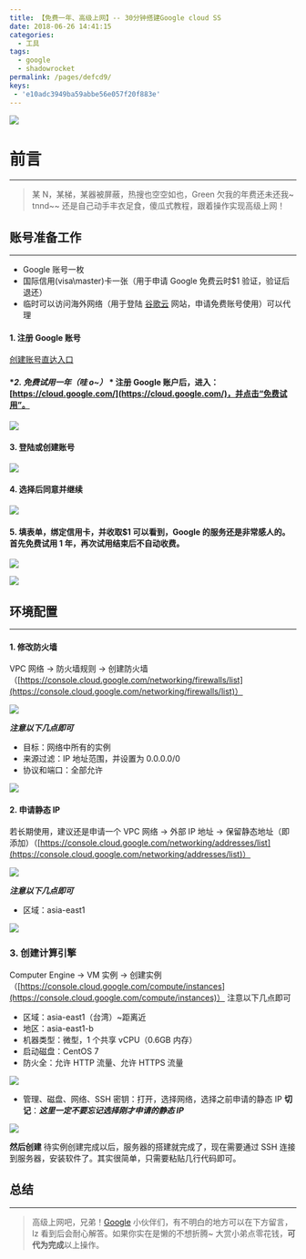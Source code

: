 ```yaml
---
title: 【免费一年、高级上网】-- 30分钟搭建Google cloud SS
date: 2018-06-26 14:41:15
categories: 
  - 工具
tags: 
  - google
  - shadowrocket
permalink: /pages/defcd9/
keys:
 - 'e10adc3949ba59abbe56e057f20f883e'
---
```


![](https://cdn.jsdelivr.net/gh/itzhangbao/supplies/img/520-20200902190217940.png)

# 前言

---

> 某 N，某梯，某器被屏蔽，热搜也空空如也，Green 欠我的年费还未还我~
> tnnd~~ 还是自己动手丰衣足食，傻瓜式教程，跟着操作实现高级上网！

<!-- more -->

## 账号准备工作

---

- Google 账号一枚
- 国际信用(visa\master)卡一张（用于申请 Google 免费云时\$1 验证，验证后退还）
- 临时可以访问海外网络（用于登陆 [谷歌云](https://cloud.google.com/) 网站，申请免费账号使用）可以代理

#### **1. 注册 Google 账号**

[创建账号直达入口](https://accounts.google.com/signup/v2/webcreateaccount?continue=https%3A%2F%2Fwww.google.com%2F&hl=zh-CN&flowName=GlifWebSignIn&flowEntry=SignUp)

#### **2. 免费试用一年（哇 o~）* * 注册 Google 账户后，进入：[https://cloud.google.com/](https://cloud.google.com/)，并点击“免费试用”。

![](https://cdn.jsdelivr.net/gh/itzhangbao/supplies/img/400-20200902190246152.png)

#### **3. 登陆或创建账号**

![](https://cdn.jsdelivr.net/gh/itzhangbao/supplies/img/520-20200902190253802.png)

#### **4. 选择后同意并继续**

![](https://cdn.jsdelivr.net/gh/itzhangbao/supplies/img/520-20200902190303727.png)

#### **5. 填表单，绑定信用卡，并收取\$1** 可以看到，Google 的服务还是非常感人的。**首先免费试用 1 年，再次试用结束后不自动收费。**

![](https://cdn.jsdelivr.net/gh/itzhangbao/supplies/img/520-20200902190312345.png)

![](https://cdn.jsdelivr.net/gh/itzhangbao/supplies/img/320-20200902190319132.jpeg)

## 环境配置

---

#### **1\. 修改防火墙**

VPC 网络 -> 防火墙规则 -> 创建防火墙（[https://console.cloud.google.com/networking/firewalls/list](https://console.cloud.google.com/networking/firewalls/list)）

![](https://cdn.jsdelivr.net/gh/itzhangbao/supplies/img/320.png)

**_注意以下几点即可_**

- 目标：网络中所有的实例
- 来源过滤：IP 地址范围，并设置为 0.0.0.0/0
- 协议和端口：全部允许

![](https://cdn.jsdelivr.net/gh/itzhangbao/supplies/img/520-20200902190332970.png)

#### **2\. 申请静态 IP**

若长期使用，建议还是申请一个
VPC 网络 -> 外部 IP 地址 -> 保留静态地址（即添加）（[https://console.cloud.google.com/networking/addresses/list](https://console.cloud.google.com/networking/addresses/list)）

![](https://cdn.jsdelivr.net/gh/itzhangbao/supplies/img/320-20200902190342601.png)

**_注意以下几点即可_**

- 区域：asia-east1

![](https://cdn.jsdelivr.net/gh/itzhangbao/supplies/img/520-20200902190348944.png)

### **3\. 创建计算引擎**

Computer Engine -> VM 实例 -> 创建实例（[https://console.cloud.google.com/compute/instances](https://console.cloud.google.com/compute/instances)）
注意以下几点即可

- 区域：asia-east1（台湾）~距离近
- 地区：asia-east1-b
- 机器类型：微型，1 个共享 vCPU（0.6GB 内存）
- 启动磁盘：CentOS 7
- 防火全：允许 HTTP 流量、允许 HTTPS 流量

![](https://cdn.jsdelivr.net/gh/itzhangbao/supplies/img/520-20200902190359740.png)

- 管理、磁盘、网络、SSH 密钥：打开，选择网络，选择之前申请的静态 IP
  **切记**：**_这里一定不要忘记选择刚才申请的静态 IP_**

![](https://cdn.jsdelivr.net/gh/itzhangbao/supplies/img/520-20200902190409011.png)

**然后创建**
待实例创建完成以后，服务器的搭建就完成了，现在需要通过 SSH 连接到服务器，安装软件了。其实很简单，只需要粘贴几行代码即可。

## 总结

---

> 高级上网吧，兄弟！[Google](https://www.google.com/)
> 小伙伴们，有不明白的地方可以在下方留言，lz 看到后会耐心解答。如果你实在是懒的不想折腾~ 大赏小弟点零花钱，**可代为完成**以上操作。
